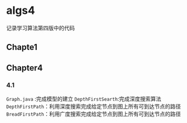 # algs4
记录学习算法第四版中的代码
## Chapte1
## Chapter4
### 4.1
`Graph.java` :完成模型的建立
`DepthFirstSearth`:完成深度搜索算法
`DepthFirstPath`：利用深度搜索完成给定节点到图上所有可到达节点的路径
`BreadFirstPath`：利用广度搜索完成给定节点到图上所有可到达节点的路径
